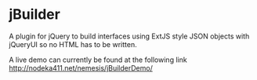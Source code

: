 jBuilder
========

A plugin for jQuery to build interfaces using ExtJS style JSON objects with jQueryUI so no HTML has to be written.

A live demo can currently be found at the following link
http://nodeka411.net/nemesis/jBuilderDemo/
